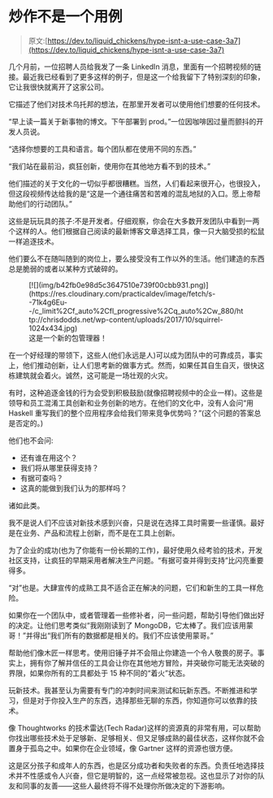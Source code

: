 # 炒作不是一个用例

> 原文:[https://dev.to/liquid_chickens/hype-isnt-a-use-case-3a7](https://dev.to/liquid_chickens/hype-isnt-a-use-case-3a7)

几个月前，一位招聘人员给我发了一条 LinkedIn 消息，里面有一个招聘视频的链接。最近我已经看到了更多这样的例子，但是这一个给我留下了特别深刻的印象，它让我很快就离开了这家公司。

它描述了他们对技术乌托邦的想法，在那里开发者可以使用他们想要的任何技术。

“早上读一篇关于新事物的博文。下午部署到 prod。”一位因咖啡因过量而颤抖的开发人员说。

“选择你想要的工具和语言。每个团队都在使用不同的东西。”

“我们站在最前沿，疯狂创新，使用你在其他地方看不到的技术。”

他们描述的关于文化的一切似乎都很糟糕。当然，人们看起来很开心，也很投入，但这段视频传达给我的是“这是一个通往痛苦和苦难的混乱地狱的入口。愿上帝帮助他们的行动团队。”

这些是玩玩具的孩子:不是开发者。仔细观察，你会在大多数开发团队中看到一两个这样的人。他们根据自己阅读的最新博客文章选择工具，像一只大脑受损的松鼠一样追逐技术。

他们要么不在随叫随到的岗位上，要么接受没有工作以外的生活。他们建造的东西总是脆弱的或者以某种方式破碎的。

<figure>[![](img/b42fb0e98d5c3647510e739f00cbb931.png)](https://res.cloudinary.com/practicaldev/image/fetch/s--71k4g6Eu--/c_limit%2Cf_auto%2Cfl_progressive%2Cq_auto%2Cw_880/http://chrisdodds.net/wp-content/uploads/2017/10/squirrel-1024x434.jpg) 

<figcaption>这是一个新的包管理器！</figcaption>

</figure>

在一个好经理的带领下，这些人(他们永远是人)可以成为团队中的可靠成员，事实上，他们推动创新，让人们思考新的做事方式。然而，如果任其自生自灭，很快这栋建筑就会着火。诚然，这可能是一场壮观的火灾。

有时，这种追逐金钱的行为会受到积极鼓励(就像招聘视频中的企业一样)。这些是领导和员工混淆工具创新和业务创新的地方。在他们的文化中，没有人会问“用 Haskell 重写我们的整个应用程序会给我们带来竞争优势吗？”(这个问题的答案总是否定的。)

他们也不会问:

*   还有谁在用这个？
*   我们将从哪里获得支持？
*   有据可查吗？
*   这真的能做到我们认为的那样吗？

诸如此类。

我不是说人们不应该对新技术感到兴奋，只是说在选择工具时需要一些谨慎。最好是在业务、产品和流程上创新，而不是在工具上创新。

为了企业的成功(也为了你能有一份长期的工作)，最好使用久经考验的技术，开发社区支持，让疯狂的早期采用者解决生产问题。“有据可查并得到支持”比闪亮重要得多。

“对”也是。大肆宣传的成熟工具不适合正在解决的问题，它们和新生的工具一样危险。

如果你在一个团队中，或者管理着一些修补者，问一些问题，帮助引导他们做出好的决定。让他们思考类似“我刚刚读到了 MongoDB，它太棒了。我们应该用蒙哥！”并得出“我们所有的数据都是相关的。我们不应该使用蒙哥。”

帮助他们像木匠一样思考。使用旧锤子并不会阻止你建造一个令人敬畏的房子。事实上，拥有你了解并信任的工具会让你在其他地方冒险，并突破你可能无法突破的界限，如果你所有的工具都处于 15 种不同的“着火”状态。

玩新技术。我甚至认为需要有专门的冲刺时间来测试和玩新东西。不断推进和学习，但是对于你投入生产的东西，选择那些无聊的东西，你知道你可以依靠的技术。

像 Thoughtworks 的技术雷达(Tech Radar)这样的资源真的非常有用，可以帮助你找出哪些技术处于足够新、足够相关、但又足够成熟的最佳状态，这样你就不会置身于孤岛之中。如果你在企业领域，像 Gartner 这样的资源也很方便。

这是区分孩子和成年人的东西，也是区分成功者和失败者的东西。负责任地选择技术并不性感或令人兴奋，但它是明智的，这一点经常被忽视。这也显示了对你的队友和同事的友善——这些人最终将不得不处理你所做决定的下游影响。